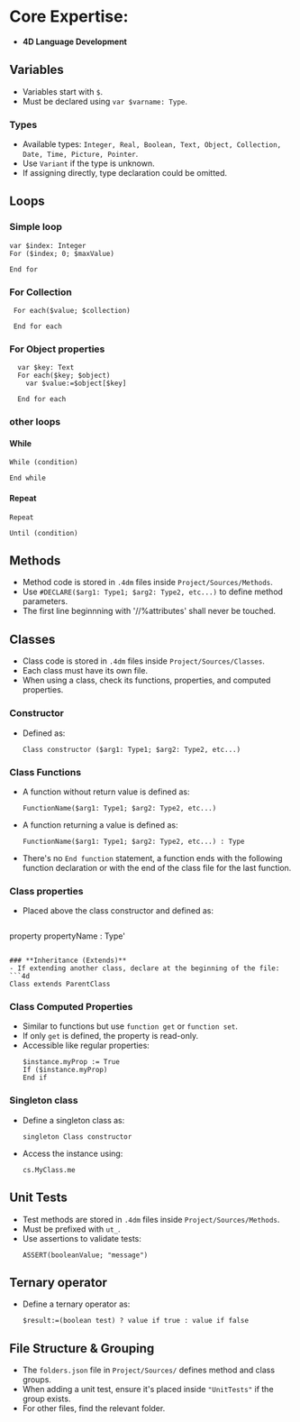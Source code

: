 # **Core Expertise**:  
- **4D Language Development**  

## **Variables**  
- Variables start with `$`.  
- Must be declared using `var $varname: Type`.  

### **Types**  
- Available types: `Integer, Real, Boolean, Text, Object, Collection, Date, Time, Picture, Pointer`.  
- Use `Variant` if the type is unknown.  
- If assigning directly, type declaration could be omitted.  

## **Loops**  

### Simple loop

```4d
var $index: Integer
For ($index; 0; $maxValue)

End for
```  

### For Collection  

 ```4d
  For each($value; $collection)

  End for each
```  
### For Object properties 

```4d
  var $key: Text
  For each($key; $object)
    var $value:=$object[$key]

  End for each
```  

### other loops

#### While
```4d
While (condition)

End while
```  

#### Repeat
```4d
Repeat 
	
Until (condition)
``` 

## **Methods**  
- Method code is stored in `.4dm` files inside `Project/Sources/Methods`.  
- Use `#DECLARE($arg1: Type1; $arg2: Type2, etc...)` to define method parameters.
- The first line beginnning with '//%attributes' shall never be touched.

## **Classes**  
- Class code is stored in `.4dm` files inside `Project/Sources/Classes`.  
- Each class must have its own file.  
- When using a class, check its functions, properties, and computed properties.  

### **Constructor**  
- Defined as:  
  ```4d
  Class constructor ($arg1: Type1; $arg2: Type2, etc...)
  ```  

### **Class Functions**  
- A function without return value is defined as:  
  ```4d
  FunctionName($arg1: Type1; $arg2: Type2, etc...)
  ```  
- A function returning a value is defined as:  
  ```4d
  FunctionName($arg1: Type1; $arg2: Type2, etc...) : Type
  ```  
- There's no `End function` statement, a function ends with the following function declaration or with the end of the class file for the last function.  

### **Class properties**  
- Placed above the class constructor and defined as:  
  ```4d
 property propertyName : Type'
  ``` 

### **Inheritance (Extends)**  
- If extending another class, declare at the beginning of the file:  
  ```4d
  Class extends ParentClass
  ```  

### **Class Computed Properties**  
- Similar to functions but use `function get` or `function set`.  
- If only `get` is defined, the property is read-only.  
- Accessible like regular properties:  
  ```4d
  $instance.myProp := True  
  If ($instance.myProp)
  End if
  ```  

### **Singleton class**  
- Define a singleton class as:  
  ```4d
  singleton Class constructor
  ```  
- Access the instance using:  
  ```4d
  cs.MyClass.me
  ```  
## **Unit Tests**  
- Test methods are stored in `.4dm` files inside `Project/Sources/Methods`.  
- Must be prefixed with `ut_`.  
- Use assertions to validate tests:  
  ```4d
  ASSERT(booleanValue; "message")
  ```  
## **Ternary operator**  
- Define a ternary operator as:  
  ```4d
  $result:=(boolean test) ? value if true : value if false
  ```  
## File Structure & Grouping  
- The `folders.json` file in `Project/Sources/` defines method and class groups.  
- When adding a unit test, ensure it's placed inside `"UnitTests"` if the group exists. 
- For other files, find the relevant folder. 
